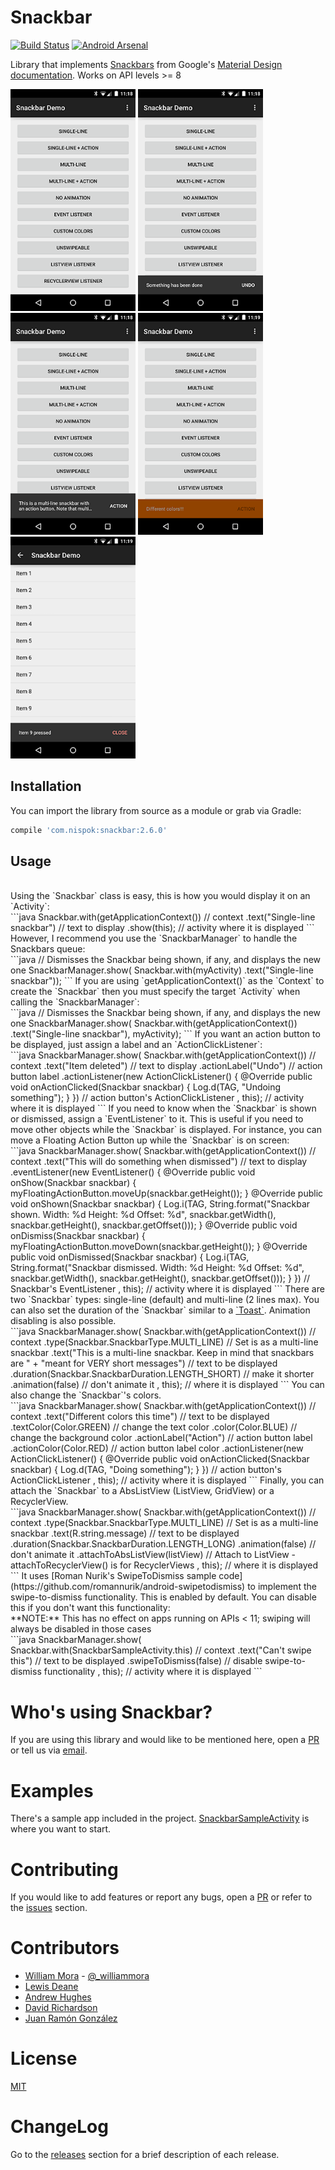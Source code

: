 # Snackbar
[![Build Status](https://travis-ci.org/nispok/snackbar.svg?branch=master)](https://travis-ci.org/nispok/snackbar) [![Android Arsenal](https://img.shields.io/badge/Android%20Arsenal-Snackbar-brightgreen.svg?style=flat)](https://android-arsenal.com/details/1/1160)

Library that implements <a href="http://www.google.com/design/spec/components/snackbars-and-toasts.html">Snackbars</a> from Google's <a href="http://www.google.com/design/spec/material-design/introduction.html">Material Design documentation</a>.
Works on API levels >= 8

<img src="./art/home.png" alt="Example App" style="width: 200px; height: 355px" />
<img src="./art/home-1line.png" alt="Example App" style="width: 200px; height: 355px" />
<img src="./art/home-2line.png" alt="Example App" style="width: 200px; height: 355px" />
<img src="./art/home-colored.png" alt="Example App" style="width: 200px; height: 355px" />
<img src="./art/list-1line.png" alt="Example App" style="width: 200px; height: 355px" />

## Installation
You can import the library from source as a module or grab via Gradle:
 <br />
 ```groovy
 compile 'com.nispok:snackbar:2.6.0'
 ```
## Usage
<br />
Using the `Snackbar` class is easy, this is how you would display it on an `Activity`:
<br />
```java
Snackbar.with(getApplicationContext()) // context
    .text("Single-line snackbar") // text to display
    .show(this); // activity where it is displayed
```
However, I recommend you use the `SnackbarManager` to handle the Snackbars queue:
<br />
```java
// Dismisses the Snackbar being shown, if any, and displays the new one
SnackbarManager.show(
    Snackbar.with(myActivity)
    .text("Single-line snackbar"));
```
If you are using `getApplicationContext()` as the `Context` to create the `Snackbar` then you must
specify the target `Activity` when calling the `SnackbarManager`:
<br />
```java
// Dismisses the Snackbar being shown, if any, and displays the new one
SnackbarManager.show(
    Snackbar.with(getApplicationContext())
    .text("Single-line snackbar"), myActivity);
```
If you want an action button to be displayed, just assign a label and an `ActionClickListener`:
<br />
```java
SnackbarManager.show(
    Snackbar.with(getApplicationContext()) // context
        .text("Item deleted") // text to display
        .actionLabel("Undo") // action button label
        .actionListener(new ActionClickListener() {
            @Override
            public void onActionClicked(Snackbar snackbar) {
                Log.d(TAG, "Undoing something");
            }
        }) // action button's ActionClickListener
     , this); // activity where it is displayed
```
If you need to know when the `Snackbar` is shown or dismissed, assign a `EventListener` to it.
This is useful if you need to move other objects while the `Snackbar` is displayed. For instance,
you can move a Floating Action Button up while the `Snackbar` is on screen:
<br />
```java
SnackbarManager.show(
    Snackbar.with(getApplicationContext()) // context
        .text("This will do something when dismissed") // text to display
        .eventListener(new EventListener() {
            @Override
            public void onShow(Snackbar snackbar) {
                myFloatingActionButton.moveUp(snackbar.getHeight());
            }
            @Override
            public void onShown(Snackbar snackbar) {
                Log.i(TAG, String.format("Snackbar shown. Width: %d Height: %d Offset: %d",
                        snackbar.getWidth(), snackbar.getHeight(),
                        snackbar.getOffset()));
            }
            @Override
            public void onDismiss(Snackbar snackbar) {
                myFloatingActionButton.moveDown(snackbar.getHeight());
            }
            @Override
            public void onDismissed(Snackbar snackbar) {
                Log.i(TAG, String.format("Snackbar dismissed. Width: %d Height: %d Offset: %d",
                                    snackbar.getWidth(), snackbar.getHeight(),
                                    snackbar.getOffset()));
            }
        }) // Snackbar's EventListener
    , this); // activity where it is displayed
```
There are two `Snackbar` types: single-line (default) and multi-line (2 lines max). You can also set
the duration of the `Snackbar` similar to a
<a href="http://developer.android.com/reference/android/widget/Toast.html">`Toast`</a>.
Animation disabling is also possible.
<br />
```java
SnackbarManager.show(
    Snackbar.with(getApplicationContext()) // context
        .type(Snackbar.SnackbarType.MULTI_LINE) // Set is as a multi-line snackbar
        .text("This is a multi-line snackbar. Keep in mind that snackbars are " +
            "meant for VERY short messages") // text to be displayed
        .duration(Snackbar.SnackbarDuration.LENGTH_SHORT) // make it shorter
        .animation(false) // don't animate it
    , this); // where it is displayed
```
You can also change the `Snackbar`'s colors.
<br />
```java
SnackbarManager.show(
    Snackbar.with(getApplicationContext()) // context
        .text("Different colors this time") // text to be displayed
        .textColor(Color.GREEN) // change the text color
        .color(Color.BLUE) // change the background color
        .actionLabel("Action") // action button label
        .actionColor(Color.RED) // action button label color
        .actionListener(new ActionClickListener() {
            @Override
            public void onActionClicked(Snackbar snackbar) {
                Log.d(TAG, "Doing something");
            }
         }) // action button's ActionClickListener
    , this); // activity where it is displayed
```
Finally, you can attach the `Snackbar` to a AbsListView (ListView, GridView) or a RecyclerView.
<br />
```java
SnackbarManager.show(
    Snackbar.with(getApplicationContext()) // context
        .type(Snackbar.SnackbarType.MULTI_LINE) // Set is as a multi-line snackbar
        .text(R.string.message) // text to be displayed
        .duration(Snackbar.SnackbarDuration.LENGTH_LONG)
        .animation(false) // don't animate it
        .attachToAbsListView(listView) // Attach to ListView - attachToRecyclerView() is for RecyclerViews
        , this); // where it is displayed
```
It uses [Roman Nurik's SwipeToDismiss sample code](https://github.com/romannurik/android-swipetodismiss)
to implement the swipe-to-dismiss functionality. This is enabled by default. You can disable this if
you don't want this functionality:
<br />
**NOTE:** This has no effect on apps running on APIs < 11; swiping will always be disabled in those cases
<br />
```java
SnackbarManager.show(
    Snackbar.with(SnackbarSampleActivity.this) // context
        .text("Can't swipe this") // text to be displayed
        .swipeToDismiss(false) // disable swipe-to-dismiss functionality
    , this); // activity where it is displayed
```

# Who's using Snackbar?
If you are using this library and would like to be mentioned here, open a [PR](https://github.com/nispok/snackbar/pulls) or tell us via [email](mailto:contact@nispok.com).

# Examples
There's a sample app included in the project. [SnackbarSampleActivity](./sample/src/main/java/com/nispok/sample/snackbar/SnackbarSampleActivity.java) is where you want to start.

# Contributing
If you would like to add features or report any bugs, open a [PR](https://github.com/nispok/snackbar/pulls) or refer to the [issues](https://github.com/nispok/snackbar/issues) section.

# Contributors
+ [William Mora](https://github.com/wmora) - [@_williammora](https://twitter.com/_williammora)
+ [Lewis Deane](https://github.com/lewisjdeane)
+ [Andrew Hughes](https://github.com/ashughes)
+ [David Richardson](https://github.com/davidjrichardson)
+ [Juan Ramón González](https://github.com/jrgonzalezg)

# License
[MIT](./LICENSE)

# ChangeLog
Go to the [releases](https://github.com/nispok/snackbar/releases) section for a brief description of each release.

